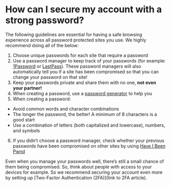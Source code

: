 # How can I secure my account with a strong password?

The following guidelines are essential for having a safe browsing experience across all password protected sites you use.  We highly recommend doing all of the below:

1. Choose unique passwords for each site that require a password
2. Use a password manager to keep track of your passwords (for example: [1Password](https://1password.com/) or [LastPass](https://www.lastpass.com/)). These password managers will also automatically tell you if a site has been compromised so that you can change your password on that site!
3. Keep your passwords private and share them with no one, **not even your partner!**
4. When creating a password, use a [password generator](https://1password.com/password-generator/) to help you
5. When creating a password:
  - Avoid common words and character combinations
  - The longer the password, the better! A minimum of 8 characters is a good start
  - Use a combination of letters (both capitalized and lowercase), numbers, and symbols
6. If you didn’t choose a password manager, check whether your previous passwords have been compromised on other sites by using [Have I Been Pwnd](https://haveibeenpwned.com/Passwords)

Even when you manage your passwords well, there’s still a small chance of them being compromised. So, think about people with access to your devices for example. So we recommend securing your account even more by setting up [Two-Factor Authentication (2FA)](link to 2FA article).
